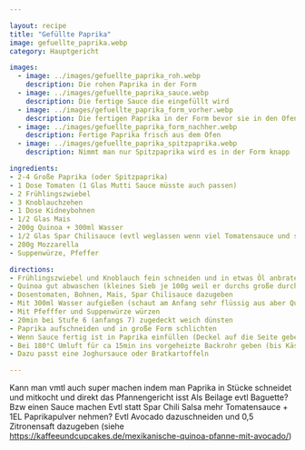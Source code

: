 ```yaml
---

layout: recipe
title: "Gefüllte Paprika"
image: gefuellte_paprika.webp
category: Hauptgericht

images:
  - image: ../images/gefuellte_paprika_roh.webp
    description: Die rohen Paprika in der Form
  - image: ../images/gefuellte_paprika_sauce.webp
    description: Die fertige Sauce die eingefüllt wird
  - image: ../images/gefuellte_paprika_form_vorher.webp
    description: Die fertigen Paprika in der Form bevor sie in den Ofen kommen
  - image: ../images/gefuellte_paprika_form_nachher.webp
    description: Fertige Paprika frisch aus dem Ofen
  - image: ../images/gefuellte_paprika_spitzpaprika.webp
    description: Nimmt man nur Spitzpaprika wird es in der Form knapp

ingredients:
- 2-4 Große Paprika (oder Spitzpaprika)
- 1 Dose Tomaten (1 Glas Mutti Sauce müsste auch passen)
- 2 Frühlingszwiebel
- 3 Knoblauchzehen
- 1 Dose Kidneybohnen
- 1/2 Glas Mais
- 200g Quinoa + 300ml Wasser
- 1/2 Glas Spar Chilisauce (evtl weglassen wenn viel Tomatensauce und stattdessen 1EL Paprikapulver nehmen)
- 200g Mozzarella
- Suppenwürze, Pfeffer

directions:
- Frühlingszwiebel und Knoblauch fein schneiden und in etwas Öl anbraten
- Quinoa gut abwaschen (kleines Sieb je 100g weil er durchs große durchfällt) und dazugeben
- Dosentomaten, Bohnen, Mais, Spar Chilisauce dazugeben
- Mit 300ml Wasser aufgießen (schaut am Anfang sehr flüssig aus aber Quinoa saugt sich mit der Zeit voll)
- Mit Pfefffer und Suppenwürze würzen
- 20min bei Stufe 6 (anfangs 7) zugedeckt weich dünsten
- Paprika aufschneiden und in große Form schlichten
- Wenn Sauce fertig ist in Paprika einfüllen (Deckel auf die Seite geben) und mit geschnittenem Mozzarella bedecken
- Bei 180°C Umluft für ca 15min ins vorgeheizte Backrohr geben (bis Käse leicht braun ist)
- Dazu passt eine Joghursauce oder Bratkartoffeln

---
```


Kann man vmtl auch super machen indem man Paprika in Stücke schneidet und mitkocht und direkt das Pfannengericht isst
Als Beilage evtl Baguette? Bzw einen Sauce machen
Evtl statt Spar Chili Salsa mehr Tomatensauce + 1EL Paprikapulver nehmen?
Evtl Avocado dazuschneiden und 0,5 Zitronensaft dazugeben (siehe https://kaffeeundcupcakes.de/mexikanische-quinoa-pfanne-mit-avocado/)